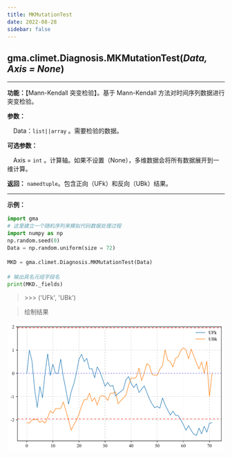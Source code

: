 ```yaml
---
title: MKMutationTest
date: 2022-08-28
sidebar: false
---
```


## gma.climet.Diagnosis.**MKMutationTest**(*Data, Axis = None*)<Badge text="1.0.12 +"/>

---

**功能：**【Mann-Kendall 突变检验】。基于 Mann-Kendall 方法对时间序列数据进行突变检验。

**参数：**

&emsp;Data：`list||array` 。需要检验的数据。

**可选参数：**

&emsp;Axis = `int`  。计算轴。如果不设置（None），多维数据会将所有数据展开到一维计算。

**返回：** `namedtuple`。包含正向（UFk）和反向（UBk）结果。

---

**示例：**

```python
import gma
# 这里建立一个随机序列来模拟代码数据处理过程
import numpy as np
np.random.seed(0)
Data = np.random.uniform(size = 72)

MKD = gma.climet.Diagnosis.MKMutationTest(Data)

# 输出具名元组字段名
print(MKD._fields)
```
> \>>> ('UFk', 'UBk')

>绘制结果

![](/climet/MKMT.svg)
